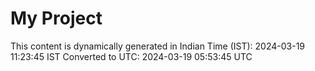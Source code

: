 # My Project

This content is dynamically generated in Indian Time (IST): 2024-03-19 11:23:45 IST
Converted to UTC: 2024-03-19 05:53:45 UTC
